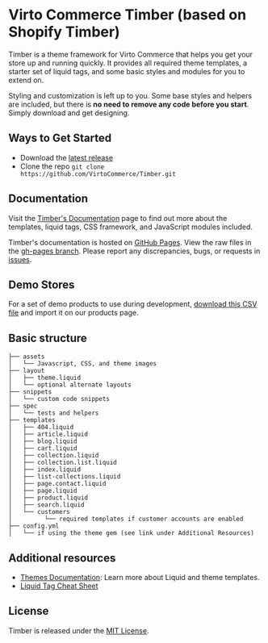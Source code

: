 Virto Commerce Timber (based on Shopify Timber)
=====================

Timber is a theme framework for Virto Commerce that helps you get your store up and running quickly. It provides all required theme templates, a starter set of liquid tags, and some basic styles and modules for you to extend on.

Styling and customization is left up to you. Some base styles and helpers are included, but there is **no need to remove any code before you start**. Simply download and get designing.

Ways to Get Started
---------------------
- Download the [latest release](https://github.com/VirtoCommerce/Timber/releases)
- Clone the repo `git clone https://github.com/VirtoCommerce/Timber.git`

Documentation
---------------------
Visit the [Timber's Documentation](http://virtocommerce.github.io/timber) page to find out more about the templates, liquid tags, CSS framework, and JavaScript modules included.

Timber's documentation is hosted on [GitHub Pages](http://pages.github.com/). View the raw files in the [gh-pages branch](https://github.com/VirtoCommerce/Timber/tree/gh-pages). Please report any discrepancies, bugs, or requests in [issues](https://github.com/VirtoCommerce/Timber/issues).

Demo Stores
---------------------

For a set of demo products to use during development, [download this CSV file](http://www.tetchi.ca/wp-content/uploads/2013/04/products1.csv) and import it on our products page.

Basic structure
---------------
```
├── assets
│   └── Javascript, CSS, and theme images
├── layout
│   ├── theme.liquid
│   └── optional alternate layouts
├── snippets
│   └── custom code snippets
├── spec
│   └── tests and helpers
├── templates
│   ├── 404.liquid
│   ├── article.liquid
│   ├── blog.liquid
│   ├── cart.liquid
│   ├── collection.liquid
│   ├── collection.list.liquid
│   ├── index.liquid
│   ├── list-collections.liquid
│   ├── page.contact.liquid
│   ├── page.liquid
│   ├── product.liquid
│   ├── search.liquid
│   └── customers
│         └── required templates if customer accounts are enabled
├── config.yml
│   └── if using the theme gem (see link under Additional Resources)
```


Additional resources
---------------------
- [Themes Documentation][1]: Learn more about Liquid and theme templates.
- [Liquid Tag Cheat Sheet][2]

License
---------------------
Timber is released under the [MIT License](LICENSE).

[1]: http://docs.virtocommerce.com
[2]: http://cheat.markdunkley.com

